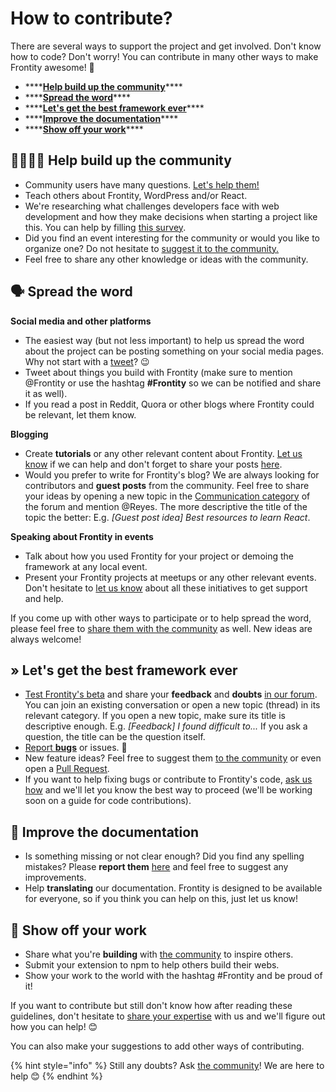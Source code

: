 # How to contribute?

There are several ways to support the project and get involved. Don't know how to code? Don't worry! You can contribute in many other ways to make Frontity awesome! 🚀

* \*\*\*\*[**Help build up the community**](how-to-contribute.md#help-build-up-the-community)\*\*\*\*
* \*\*\*\*[**Spread the word**](how-to-contribute.md#spread-the-word)\*\*\*\*
* \*\*\*\*[**Let's get the best framework ever**](how-to-contribute.md#lets-get-the-best-framework-ever)\*\*\*\*
* \*\*\*\*[**Improve the documentation**](how-to-contribute.md#improve-the-documentation)\*\*\*\*
* \*\*\*\*[**Show off your work**](how-to-contribute.md#show-off-your-work)\*\*\*\*

## 👨‍👩‍👧‍👦 Help build up the community 

* Community users have many questions. [Let's help them!](https://community.frontity.org/)
* Teach others about Frontity, WordPress and/or React.
* We're researching what challenges developers face with web development and how they make decisions when starting a project like this. You can help by filling [this survey](https://docs.google.com/forms/d/e/1FAIpQLSf_kJo1A29_Ko0vpbT1oxgImrl9nHMOY94p0-jUWzphLC641A/viewform).
* Did you find an event interesting for the community or would you like to organize one? Do not hesitate to [suggest it to the community.](https://community.frontity.org/c/community)
* Feel free to share any other knowledge or ideas with the community.

## 🗣 Spread the word

**Social media and other platforms**

* The easiest way \(but not less important\) to help us spread the word about the project can be posting something on your social media pages. Why not start with a [tweet](https://twitter.com/intent/tweet?text=This%20is%20amazing%21%20%40Frontity%20has%20launched%20an%20open-source%20framework%20for%20building%20%23WordPress%20themes%20with%20%23React.%20%E2%9A%9B%EF%B8%8F%20Check%20how%20easy%20it%20is:%20&url=https%3A%2F%2Ffrontity.org)? 😉
* Tweet about things you build with Frontity \(make sure to mention @Frontity or use the hashtag **\#Frontity** so we can be notified and share it as well\).
* If you read a post in Reddit, Quora or other blogs where Frontity could be relevant, let them know.

**Blogging**

* Create **tutorials** or any other relevant content about Frontity. [Let us know](https://community.frontity.org/c/communication) if we can help and don't forget to share your posts [here](https://community.frontity.org/c/communication).
* Would you prefer to write for Frontity's blog? We are always looking for contributors and **guest posts** from the community. Feel free to share your ideas by opening a new topic in the [Communication category](https://community.frontity.org/c/communication) of the forum and mention @Reyes. The more descriptive the title of the topic the better: E.g. _\[Guest post idea\] Best resources to learn React_.

**Speaking about Frontity in events**

* Talk about how you used Frontity for your project or demoing the framework at any local event.
* Present your Frontity projects at meetups or any other relevant events. Don't hesitate to [let us know](https://community.frontity.org/c/communication) about all these initiatives to get support and help.

If you come up with other ways to participate or to help spread the word, please feel free to [share them with the community](https://community.frontity.org/c/communication) as well. New ideas are always welcome!

## » Let's get the best framework ever 

* [Test Frontity's beta](../getting-started/) and share your **feedback** and **doubts** [in our forum](https://community.frontity.org/). You can join an existing conversation or open a new topic \(thread\) in its relevant category. If you open a new topic, make sure its title is descriptive enough. E.g. _\[Feedback\] I found difficult to..._ If you ask a question, the title can be the question itself.
* [Report **bugs**](https://github.com/frontity/frontity/issues) or issues. 🐞
* New feature ideas? Feel free to suggest them [to the community](https://community.frontity.org/c/framework-design) or even open a [Pull Request](https://github.com/frontity/frontity/pulls).
* If you want to help fixing bugs or contribute to Frontity's code, [ask us how](https://community.frontity.org/) and we'll let you know the best way to proceed \(we'll be working soon on a guide for code contributions\).

## 📖 Improve the documentation

* Is something missing or not clear enough? Did you find any spelling mistakes? Please **report them** [here](https://community.frontity.org/c/docs-and-tutorials) and feel free to suggest any improvements.
* Help **translating** our documentation. Frontity is designed to be available for everyone, so if you think you can help on this, just let us know! 

## 👏 **Show off your work**

* Share what you're **building** with [the community](https://community.frontity.org/c/showcases) to inspire others.
* Submit your extension to npm to help others build their webs.
* Show your work to the world with the hashtag \#Frontity and be proud of it!

If you want to contribute but still don't know how after reading these guidelines, don't hesitate to [share your expertise](https://community.frontity.org/c/community) with us and we'll figure out how you can help! 😊

You can also make your suggestions to add other ways of contributing.



{% hint style="info" %}
Still any doubts? Ask [the community](https://community.frontity.org/)! We are here to help 😊
{% endhint %}

